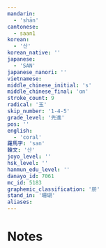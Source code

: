 ```yaml
---
mandarin:
  - 'shān'
cantonese:
  - saan1
korean:
  - '산'
korean_native: ''
japanese:
  - 'SAN'
japanese_nanori: ''
vietnamese:
middle_chinese_initial: 's'
middle_chinese_final: 'ɑn'
stroke_count: 9
radical: '玉'
skip_number: '1-4-5'
grade_level: '先進'
pos: ''
english:
  - 'coral'
羅馬字: 'san'
韓文: '산'
joyo_level: ''
hsk_level: ''
hanmun_edu_level: ''
danayo_id: 7061
mc_id: 5183
graphemic_classification: '册'
stand_in: '珊瑚'
aliases:
---
```


# Notes
